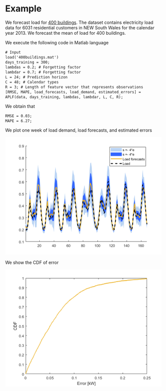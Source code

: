 # Example

We forecast load for [400 buildings](https://data.mendeley.com/datasets/zm4f727vvr/1#file-a01cdaa0-340d-4ebf-8fe5-c59a53d8f6b0). The dataset contains electricity load data for 6031 residential customers in NEW South Wales for the calendar year 2013. We forecast the mean of load for 400 buildings.

We execute the following code in Matlab language

```
# Input
load('400buildings.mat')
days_training = 300; 
lambdas = 0.2; # Forgetting factor
lambdar = 0.7; # Forgetting factor
L = 24; # Prediction horizon
C = 48; # Calendar types
R = 3; # Length of feature vector that represents observations
[RMSE, MAPE, load_forecasts, load_demand, estimated_errors] = APLF(data, days_training, lambdas, lambdar, L, C, R);
```

We obtain that 

```
RMSE = 0.03;
MAPE = 6.27;
```

We plot one week of load demand, load forecasts, and estimated errors

![alt text](predictions.png)

We show the CDF of error

![alt text](CDF.png)
